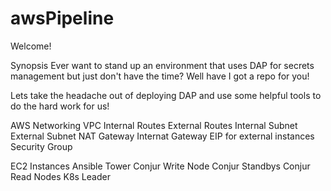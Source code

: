 # awsPipeline
Welcome!

Synopsis
Ever want to stand up an environment that uses DAP for secrets management but just don't have the time? Well have I got a repo for you!

Lets take the headache out of deploying DAP and use some helpful tools to do the hard work for us! 

AWS Networking
    VPC
    Internal Routes
    External Routes
    Internal Subnet
    External Subnet
    NAT Gateway
    Internat Gateway
    EIP for external instances
    Security Group
    
EC2 Instances
    Ansible Tower
    Conjur Write Node
    Conjur Standbys
    Conjur Read Nodes
    K8s Leader